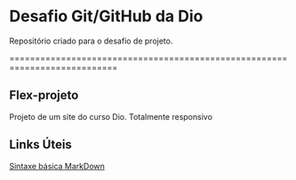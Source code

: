 # Desafio Git/GitHub da Dio
Repositório criado para o desafio de projeto.

===========================================================================
## Flex-projeto
Projeto de um site do curso Dio.
Totalmente responsivo

## Links Úteis
[Sintaxe básica MarkDown](https://www.markdownguide.org/basic-syntax/)
